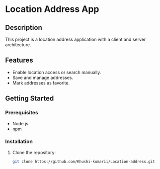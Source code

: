 # Location Address App

## Description
This project is a location address application with a client and server architecture.

## Features
- Enable location access or search manually.
- Save and manage addresses.
- Mark addresses as favorite.

## Getting Started

### Prerequisites
- Node.js
- npm

### Installation
1. Clone the repository:
   ```bash
   git clone https://github.com/Khushi-kumarii/Location-address.git  

